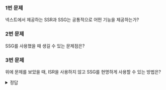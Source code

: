 ### 1번 문제

넥스트에서 제공하는 SSR과 SSG는 공통적으로 어떤 기능을 제공하는가?

### 2번 문제

SSG를 사용했을 때 생길 수 있는 문제점은?

### 3번 문제

위에 문제를 보았을 때, ISR을 사용하지 않고 SSG를 현명하게 사용할 수 있는 방법은?

<details>
<summary>정답</summary>
1번 문제 정답 : pre-render

2번 문제 정답 : 데이터의 변화가 일어났을 때 실시간으로 반영이 되지 않음.

3번 문제 정답 : Next.JS에서 제공하는 Node.JS 코드 작성을 통해 revalidate 로직을 만들어 변화가 생길때만 렌더링시킨다.

</details>
